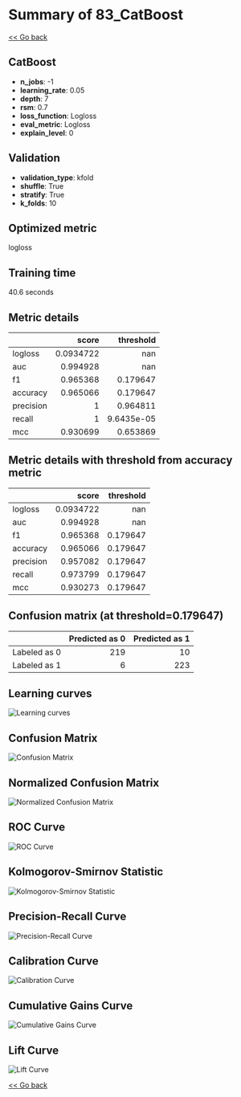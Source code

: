 # Summary of 83_CatBoost

[<< Go back](../README.md)


## CatBoost
- **n_jobs**: -1
- **learning_rate**: 0.05
- **depth**: 7
- **rsm**: 0.7
- **loss_function**: Logloss
- **eval_metric**: Logloss
- **explain_level**: 0

## Validation
 - **validation_type**: kfold
 - **shuffle**: True
 - **stratify**: True
 - **k_folds**: 10

## Optimized metric
logloss

## Training time

40.6 seconds

## Metric details
|           |     score |    threshold |
|:----------|----------:|-------------:|
| logloss   | 0.0934722 | nan          |
| auc       | 0.994928  | nan          |
| f1        | 0.965368  |   0.179647   |
| accuracy  | 0.965066  |   0.179647   |
| precision | 1         |   0.964811   |
| recall    | 1         |   9.6435e-05 |
| mcc       | 0.930699  |   0.653869   |


## Metric details with threshold from accuracy metric
|           |     score |   threshold |
|:----------|----------:|------------:|
| logloss   | 0.0934722 |  nan        |
| auc       | 0.994928  |  nan        |
| f1        | 0.965368  |    0.179647 |
| accuracy  | 0.965066  |    0.179647 |
| precision | 0.957082  |    0.179647 |
| recall    | 0.973799  |    0.179647 |
| mcc       | 0.930273  |    0.179647 |


## Confusion matrix (at threshold=0.179647)
|              |   Predicted as 0 |   Predicted as 1 |
|:-------------|-----------------:|-----------------:|
| Labeled as 0 |              219 |               10 |
| Labeled as 1 |                6 |              223 |

## Learning curves
![Learning curves](learning_curves.png)
## Confusion Matrix

![Confusion Matrix](confusion_matrix.png)


## Normalized Confusion Matrix

![Normalized Confusion Matrix](confusion_matrix_normalized.png)


## ROC Curve

![ROC Curve](roc_curve.png)


## Kolmogorov-Smirnov Statistic

![Kolmogorov-Smirnov Statistic](ks_statistic.png)


## Precision-Recall Curve

![Precision-Recall Curve](precision_recall_curve.png)


## Calibration Curve

![Calibration Curve](calibration_curve_curve.png)


## Cumulative Gains Curve

![Cumulative Gains Curve](cumulative_gains_curve.png)


## Lift Curve

![Lift Curve](lift_curve.png)



[<< Go back](../README.md)
